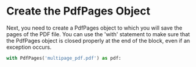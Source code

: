 # Create the PdfPages Object

Next, you need to create a PdfPages object to which you will save the pages of the PDF file. You can use the 'with' statement to make sure that the PdfPages object is closed properly at the end of the block, even if an exception occurs.

```python
with PdfPages('multipage_pdf.pdf') as pdf:
```
